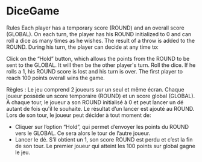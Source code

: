 # DiceGame
Rules
Each player has a temporary score (ROUND) and an overall score (GLOBAL).
On each turn, the player has his ROUND initialized to 0 and can roll a dice as many times as he wishes. The result of a throw is added to the ROUND.
During his turn, the player can decide at any time to:

Click on the “Hold” button, which allows the points from the ROUND to be sent to the GLOBAL. It will then be the other player's turn.
Roll the dice. If he rolls a 1, his ROUND score is lost and his turn is over.
The first player to reach 100 points overall wins the game.


Règles :
Le jeu comprend 2 joueurs sur un seul et même écran. 
Chaque joueur possède un score temporaire (ROUND) et un score global (GLOBAL).
À chaque tour, le joueur a son ROUND initialisé à 0 et peut lancer un dé autant de fois qu'il le souhaite. Le 
résultat d’un lancer est ajouté au ROUND. 
Lors de son tour, le joueur peut décider à tout moment de:
- Cliquer sur l’option “Hold”, qui permet d’envoyer les points du ROUND vers le GLOBAL. Ce sera alors le
tour de l’autre joueur.
- Lancer le dé. S’il obtient un 1, son score ROUND est perdu et c’est la fin de son tour.
Le premier joueur qui atteint les 100 points sur global gagne le jeu.